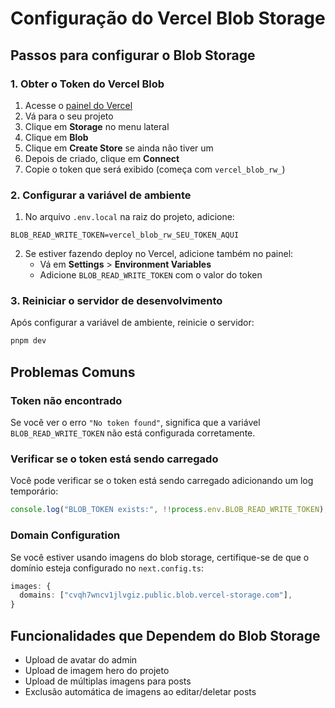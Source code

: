 # Configuração do Vercel Blob Storage

## Passos para configurar o Blob Storage

### 1. Obter o Token do Vercel Blob

1. Acesse o [painel do Vercel](https://vercel.com)
2. Vá para o seu projeto
3. Clique em **Storage** no menu lateral
4. Clique em **Blob**
5. Clique em **Create Store** se ainda não tiver um
6. Depois de criado, clique em **Connect**
7. Copie o token que será exibido (começa com `vercel_blob_rw_`)

### 2. Configurar a variável de ambiente

1. No arquivo `.env.local` na raiz do projeto, adicione:

```
BLOB_READ_WRITE_TOKEN=vercel_blob_rw_SEU_TOKEN_AQUI
```

2. Se estiver fazendo deploy no Vercel, adicione também no painel:
   - Vá em **Settings** > **Environment Variables**
   - Adicione `BLOB_READ_WRITE_TOKEN` com o valor do token

### 3. Reiniciar o servidor de desenvolvimento

Após configurar a variável de ambiente, reinicie o servidor:

```bash
pnpm dev
```

## Problemas Comuns

### Token não encontrado

Se você ver o erro `"No token found"`, significa que a variável `BLOB_READ_WRITE_TOKEN` não está configurada corretamente.

### Verificar se o token está sendo carregado

Você pode verificar se o token está sendo carregado adicionando um log temporário:

```typescript
console.log("BLOB_TOKEN exists:", !!process.env.BLOB_READ_WRITE_TOKEN);
```

### Domain Configuration

Se você estiver usando imagens do blob storage, certifique-se de que o domínio esteja configurado no `next.config.ts`:

```typescript
images: {
  domains: ["cvqh7wncv1jlvgiz.public.blob.vercel-storage.com"],
}
```

## Funcionalidades que Dependem do Blob Storage

- Upload de avatar do admin
- Upload de imagem hero do projeto
- Upload de múltiplas imagens para posts
- Exclusão automática de imagens ao editar/deletar posts
